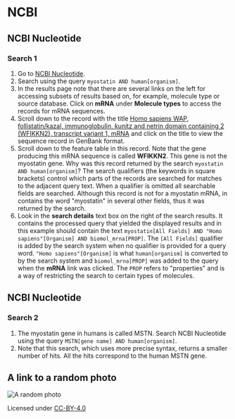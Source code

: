# NCBI

## NCBI Nucleotide

### Search 1

1. Go to [NCBI Nucleotide](https://www.ncbi.nlm.nih.gov/nucleotide/).
2. Search using the query `myostatin AND human[organism]`.
3. In the results page note that there are several links on the left for accessing subsets of results based on, for example, molecule type or source database. Click on **mRNA** under **Molecule types** to access the records for mRNA sequences.
4. Scroll down to the record with the title [Homo sapiens WAP, follistatin/kazal, immunoglobulin, kunitz and netrin domain containing 2 (WFIKKN2), transcript variant 1, mRNA](https://www.ncbi.nlm.nih.gov/nuccore/NM_001330341.2) and click on the title to view the sequence record in GenBank format.
5. Scroll down to the feature table in this record. Note that the gene producing this mRNA sequence is called **WFIKKN2**. This gene is not the myostatin gene. Why was this record returned by the search `myostatin AND human[organism]`? The search qualifiers (the keywords in square brackets) control which parts of the records are searched for matches to the adjacent query text. When a qualifier is omitted all searchable fields are searched. Although this record is not for a myostatin mRNA, in contains the word "myostatin" in several other fields, thus it was returned by the search.
6. Look in the **search details** text box on the right of the search results. It contains the processed query that yielded the displayed results and in this example should contain the text `myostatin[All Fields] AND "Homo sapiens"[Organism] AND biomol_mrna[PROP]`. The `[All Fields]` qualifier is added by the search system when no qualifier is provided for a query word. `"Homo sapiens"[Organism]` is what `human[organism]` is converted to by the search system and `biomol_mrna[PROP]` was added to the query when the **mRNA** link was clicked. The `PROP` refers to "properties" and is a way of restricting the search to certain types of molecules.

## NCBI Nucleotide

### Search 2

1. The myostatin gene in humans is called MSTN. Search NCBI Nucleotide using the query `MSTN[gene name] AND human[organism]`.
2. Note that this search, which uses more precise syntax, returns a smaller number of hits. All the hits correspond to the human MSTN gene.

## A link to a random photo

![A random photo](https://picsum.photos/200/300)

Licensed under [CC-BY-4.0](https://creativecommons.org/licenses/by/4.0/)
